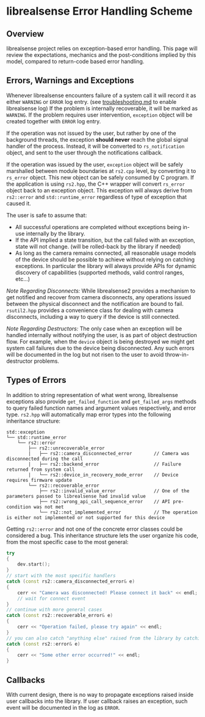 # librealsense Error Handling Scheme

## Overview
librealsense project relies on exception-based error handling. This page will review the expectations, mechanics and the post-conditions implied by this model, compared to return-code based error handling.

## Errors, Warnings and Exceptions
Whenever librealsense encounters failure of a system call it will record it as either `WARNING` or `ERROR` log entry. (see [troubleshooting.md](./troubleshooting.md) to enable librealsense log) If the problem is internally recoverable, it will be marked as `WARNING`. If the problem requires user intervention, `exception` object will be created together with `ERROR` log entry.

If the operation was not issued by the user, but rather by one of the background threads, the exception **should never** reach the global signal handler of the process. Instead, it will be converted to `rs_notification` object, and sent to the user through the notifications callback.

If the operation was issued by the user, `exception` object will be safely marshalled between module boundaries at `rs2.cpp` level, by converting it to `rs_error` object. This new object can be safely consumed by C program. If the application is using `rs2.hpp`, the C++ wrapper will convert `rs_error` object back to an exception object. This exception will always derive from `rs2::error` and `std::runtime_error` regardless of type of exception that caused it.

The user is safe to assume that:
* All successful operations are completed without exceptions being in-use internally by the library.
* If the API implied a state transition, but the call failed with an exception, state will not change. (will be rolled-back by the library if needed)
* As long as the camera remains connected, all reasonable usage models of the device should be possible to achieve without relying on catching exceptions. In particular the library will always provide APIs for dynamic discovery of capabilities (supported methods, valid control ranges, etc...)

*Note Regarding Disconnects:*
While librealsense2 provides a mechanism to get notified and recover from camera disconnects, any operations issued between the physical disconnect and the notification are bound to fail. `rsutil2.hpp` provides a convenience class for dealing with camera disconnects, including a way to query if the device is still connected.

*Note Regarding Destructors:*
The only case when an exception will be handled internally without notifying the user, is as part of object destruction flow. For example, when the `device` object is being destroyed we might get system call failures due to the device being disconnected. Any such errors will be documented in the log but not risen to the user to avoid throw-in-destructor problems.  

## Types of Errors
In addition to string representation of what went wrong, librealsense exceptions also provide `get_failed_function` and `get_failed_args` methods to query failed function names and argument values respectively, and error type. `rs2.hpp` will automatically map error types into the following inheritance structure:
```
std::exception
└── std::runtime_error
    └── rs2::error
        ├── rs2::unrecoverable_error
        |   ├── rs2::camera_disconnected_error        // Camera was disconnected during the call
        |   ├── rs2::backend_error                    // Failure returned from system call
        |   └── rs2::device_in_recovery_mode_error    // Device requires firmware update
        └── rs2::recoverable_error
            ├── rs2::invalid_value_error              // One of the parameters passed to librealsense had invalid value
            ├── rs2::wrong_api_call_sequence_error    // API pre-condition was not met
            └── rs2::not_implemented_error            // The operation is either not implemented or not supported for this device
```
Getting `rs2::error` and not one of the concrete error classes could be considered a bug.
This inheritance structure lets the user organize his code, from the most specific case to the most general:
```cpp
try
{
    dev.start();
}
// start with the most specific handlers
catch (const rs2::camera_disconnected_error& e)
{
    cerr << "Camera was disconnected! Please connect it back" << endl;
    // wait for connect event
}
// continue with more general cases
catch (const rs2::recoverable_error& e)
{
    cerr << "Operation failed, please try again" << endl;
}
// you can also catch "anything else" raised from the library by catching rs2::error
catch (const rs2::error& e)
{
    cerr << "Some other error occurred!" << endl;
}
```

## Callbacks
With current design, there is no way to propagate exceptions raised inside user callbacks into the library.
If user callback raises an exception, such event will be documented in the log as `ERROR`.

